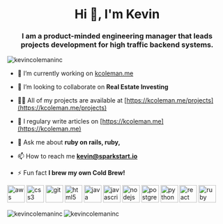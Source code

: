 <h1 align="center">Hi 👋, I'm Kevin</h1>
<h3 align="center">I am a product-minded engineering manager that leads projects development for high traffic backend systems.</h3>

<p align="left"> <img src="https://komarev.com/ghpvc/?username=kevincolemaninc" alt="kevincolemaninc" /> </p>

- 🔭 I’m currently working on [kcoleman.me](kcoleman.me)

- 👯 I’m looking to collaborate on **Real Estate Investing**

- 👨‍💻 All of my projects are available at [https://kcoleman.me/projects](https://kcoleman.me/projects)

- 📝 I regulary write articles on [https://kcoleman.me](https://kcoleman.me)

- 💬 Ask me about **ruby on rails, ruby,**

- 📫 How to reach me **kevin@sparkstart.io**

- ⚡ Fun fact **I brew my own Cold Brew!**

<p align="left"><img src="https://devicons.github.io/devicon/devicon.git/icons/amazonwebservices/amazonwebservices-original-wordmark.svg" alt="aws" width="40" height="40"/> <img src="https://devicons.github.io/devicon/devicon.git/icons/css3/css3-original-wordmark.svg" alt="css3" width="40" height="40"/> <img src="https://www.vectorlogo.zone/logos/git-scm/git-scm-icon.svg" alt="git" width="40" height="40"/> <img src="https://devicons.github.io/devicon/devicon.git/icons/html5/html5-original-wordmark.svg" alt="html5" width="40" height="40"/> <img src="https://devicons.github.io/devicon/devicon.git/icons/java/java-original-wordmark.svg" alt="java" width="40" height="40"/> <img src="https://devicons.github.io/devicon/devicon.git/icons/javascript/javascript-original.svg" alt="javascript" width="40" height="40"/> <img src="https://devicons.github.io/devicon/devicon.git/icons/nodejs/nodejs-original-wordmark.svg" alt="nodejs" width="40" height="40"/> <img src="https://devicons.github.io/devicon/devicon.git/icons/postgresql/postgresql-original-wordmark.svg" alt="postgresql" width="40" height="40"/> <img src="https://devicons.github.io/devicon/devicon.git/icons/python/python-original.svg" alt="python" width="40" height="40"/> <img src="https://devicons.github.io/devicon/devicon.git/icons/react/react-original-wordmark.svg" alt="react" width="40" height="40"/> <img src="https://devicons.github.io/devicon/devicon.git/icons/ruby/ruby-original-wordmark.svg" alt="ruby" width="40" height="40"/></p><img align="left" src="https://github-readme-stats.vercel.app/api/top-langs/?username=kevincolemaninc&layout=compact&hide=html" alt="kevincolemaninc" />

<img align="center" src="https://github-readme-stats.vercel.app/api?username=kevincolemaninc&show_icons=true" alt="kevincolemaninc" />
